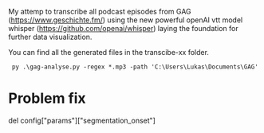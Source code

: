 My attemp to transcribe all podcast episodes from GAG (https://www.geschichte.fm/) using the new powerful openAI vtt model whisper (https://github.com/openai/whisper) laying the foundation for further data visualization.

You can find all the generated files in the transcibe-xx folder.

     py .\gag-analyse.py -regex *.mp3 -path 'C:\Users\Lukas\Documents\GAG'

# Problem fix

 del config["params"]["segmentation_onset"]